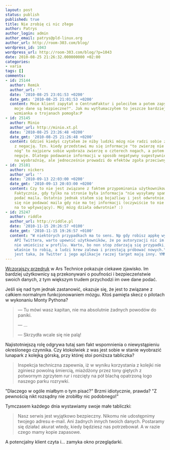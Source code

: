 ```yaml
---
layout: post
status: publish
published: true
title: Nie zrobię ci nic złego
author: Patrys
author_login: admin
author_email: patrys@pld-linux.org
author_url: http://room-303.com/blog/
wordpress_id: 1043
wordpress_url: http://room-303.com/blog/?p=1043
date: 2010-08-25 21:26:32.000000000 +02:00
categories:
- varia
tags: []
comments:
- id: 25144
  author: Remik
  author_url: ''
  date: '2010-08-25 23:01:53 +0200'
  date_gmt: '2010-08-25 21:01:53 +0200'
  content: Mnie klient zapytał o CentrumFaktur i poleciłem a potem zapytał "ale czy
    moje dane są bezpieczne?". Jak mu wytłumaczyłem to jeszcze bardziej zwątpił. Dopiero
    wzmianka o trojanach pomogła:P
- id: 25145
  author: Minio
  author_url: http://minio.xt.pl
  date: '2010-08-25 23:26:48 +0200'
  date_gmt: '2010-08-25 21:26:48 +0200'
  content: Gdzieś kiedyś czytałem że niby ludzki mózg nie radzi sobie zbyt dobrze
    z negacją. Tzn. kiedy przedstawi mu się informacje "to zwierzę nie ma czterech
    nóg" to najpierw sobie wyobraża zwierzę o czterech nogach, a potem to wyobrażenie
    neguje. Dlatego podawanie informacji w sposób negatywny sugestywniej oddziałuje
    na wyobraźnię, ale jednocześnie prowadzi do efektów zgoła przeciwnych od zamierzonych.
- id: 25181
  author: nickers
  author_url: ''
  date: '2010-09-13 22:03:00 +0200'
  date_gmt: '2010-09-13 20:03:00 +0200'
  content: Czy to nie jest związane z faktem przypominania użytkownikowi o zagrożeniu?
    Faktycznie, gdy tylko na stronie była informacja "nie wysyłamy spamu" bałem się
    podać maila. Ostatnio jednak stałem się bojaźliwy i jest odwrotnie, nie staram
    się nie podawać maila gdy nie ma tej informacji (oczywiście to nie jedyny czynnik
    na to wpływający). Mój mózg działa odwrotnie? :)
- id: 25247
  author: riddle
  author_url: http://riddle.pl
  date: '2010-11-15 20:26:57 +0100'
  date_gmt: '2010-11-15 19:26:57 +0100'
  content: "W niektórych przypadkach ma to sens. Np gdy robisz appkę wykorzystującą
    API Twittera, warto upewnić użytkowników, że po autoryzacji nic im automatycznie
    nie umieścisz w profilu. Warto, bo non stop zdarzają się przypadki, że cwane aplikacje
    właśnie to robią, a ludzi krew zalewa i przestają próbować nowych.\r\n\r\nRóżnica
    jest taka, że Twitter i jego aplikacje raczej target mają inny. YMMV."
---
```

<p><a href="http://arstechnica.com/science/news/2010/08/users-are-still-idiots-cough-up-personal-data-despite-warnings.ars">Wczorajszy przedruk</a> w Ars Technice pokazuje ciekawe zjawisko. Im bardziej użytkownicy są przekonywani o poufności i bezpieczeństwie swoich danych, z tym większym trudem przychodzi im owe dane podać.</p>

<p>Jeśli się nad tym jednak zastanowić, okazuje się, że jest to związane z całkiem normalnym funkcjonowaniem mózgu. Ktoś pamięta skecz o pilotach w wykonaniu Monty Pythona?</p>

<blockquote><p>— Tu mówi wasz kapitan, nie ma absolutnie żadnych powodów do paniki.</p>
<p>— &hellip;</p>
<p>— Skrzydła wcale się nie palą!</p></blockquote>

<p>Najistotniejszą rolę odgrywa tutaj sam fakt wspomnienia o niewystąpieniu określonego czynnika. Czy ktokolwiek z was jest sobie w stanie wyobrazić lunapark z kolejką górską, przy której stoi poniższa tabliczka?</p>

<blockquote><p>Inspekcja techniczna zapewnia, iż w wyniku korzystania z kolejki nie zginiesz powolną śmiercią, miażdżony przez tony giętych z potwornym zgrzytem rur i rozcięty na pół blachą opatrzoną logo naszego parku rozrywki.</p></blockquote>

<p>"Dlaczego w ogóle miałbym o tym pisać?" Brzmi idiotycznie, prawda? "Z pewnością nikt rozsądny nie zrobiłby nic podobnego!"</p>

<p>Tymczasem każdego dnia wystawiamy swoje małe tabliczki:</p>

<blockquote><p>Nasz serwis jest wyjątkowo bezpieczny. Nikomu nie udostępnimy twojego adresu e-mail. Ani żadnych innych twoich danych. Postaramy się działać akurat wtedy, kiedy będziesz nas potrzebował. A w razie czego mamy kopie zapasowe.</p></blockquote>

<p>A potencjalny klient czyta i&hellip; zamyka okno przeglądarki.</p>
